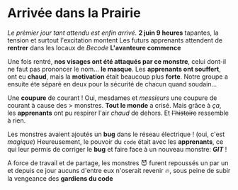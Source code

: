 
# **Arrivée dans la Prairie**

*Le prèmier jour tant attendu est enfin arrivé.*
**2 juin 9 heures** tapantes, la tension et surtout l'excitation montent
Les futurs apprenants attendent de __rentrer__ dans les locaux de *Becode*
**L'avanteure commence**

Une fois rentré, **nos visages ont été attaqués par ce monstre**, celui dont-il ne faut pas prononcer le nom... **le masque**. Les __apprenants ont souffert__, ont eu **chaud**, mais la **__motivation__** était beaucoup plus **__forte__**. Notre groupe a ensuite éte séparé en deux pour la sécurité de chacun quand soudain...

Une **coupure** de courant ! Oui, mesdames et _messieurs_ une coupure de courant à cause des > monstres. **Tout le monde** a crisé. Mais grâce à *ça*, les __apprenants__ ont pu respirer l'air _chaud_ de dehors. Et ~~l'histoire~~ ressemble à rien. 

Les monstres avaient ajoutés un **bug** dans le réseau électrique ! 
(oui, c'est *magique*)
Heureusement, le pouvoir du `code` était avec les __apprenants__, ce qui leur permis de corriger le **bug** et faire face à un nouveau monstre: _**GIT**_ !

A force de travail et de partage, les monstres :smiling_imp: furent repoussés un par un et depuis ce jour aucuns d'entre eux n'oserait revenir :fire:, sous peine de subir la vengeance des **gardiens du code** 




